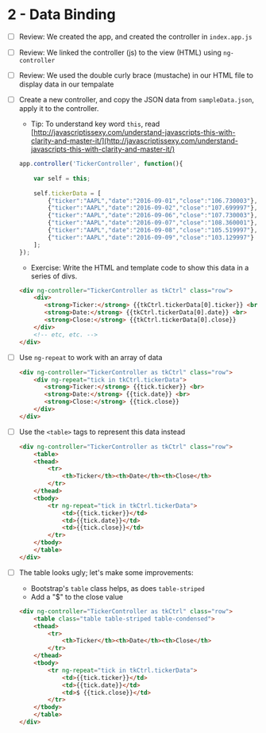# 2 - Data Binding

  - [ ] Review: We created the app, and created the controller in `index.app.js`
  
  - [ ] Review: We linked the controller (js) to the view (HTML) using `ng-controller`
  
  - [ ] Review: We used the double curly brace (mustache) in our HTML file to display data in our tempalate
  
  - [ ] Create a new controller, and copy the JSON data from `sampleData.json`,
        apply it to the controller.
     
     - Tip: To understand key word `this`, read [http://javascriptissexy.com/understand-javascripts-this-with-clarity-and-master-it/](http://javascriptissexy.com/understand-javascripts-this-with-clarity-and-master-it/)
  
    ```js
    app.controller('TickerController', function(){
   
        var self = this;
                        
        self.tickerData = [
            {"ticker":"AAPL","date":"2016-09-01","close":"106.730003"},
            {"ticker":"AAPL","date":"2016-09-02","close":"107.699997"},
            {"ticker":"AAPL","date":"2016-09-06","close":"107.730003"},
            {"ticker":"AAPL","date":"2016-09-07","close":"108.360001"},
            {"ticker":"AAPL","date":"2016-09-08","close":"105.519997"},
            {"ticker":"AAPL","date":"2016-09-09","close":"103.129997"}
        ];
    });
    ```

     - Exercise: Write the HTML and template code to show this data in a series of divs.
     
     ```html
     <div ng-controller="TickerController as tkCtrl" class="row">
         <div>
            <strong>Ticker:</strong> {{tkCtrl.tickerData[0].ticker}} <br>
            <strong>Date:</strong> {{tkCtrl.tickerData[0].date}} <br>
            <strong>Close:</strong> {{tkCtrl.tickerData[0].close}}
         </div>
         <!-- etc, etc. -->
     </div>
     ```

  - [ ] Use `ng-repeat` to work with an array of data
  
      ```html
      <div ng-controller="TickerController as tkCtrl" class="row">
          <div ng-repeat="tick in tkCtrl.tickerData">
             <strong>Ticker:</strong> {{tick.ticker}} <br>
             <strong>Date:</strong> {{tick.date}} <br>
             <strong>Close:</strong> {{tick.close}}
          </div>
      </div>
      ```
  
  - [ ] Use the `<table>` tags to represent this data instead
  
	```html
    <div ng-controller="TickerController as tkCtrl" class="row">
        <table>
        <thead>
            <tr>
                <th>Ticker</th><th>Date</th><th>Close</th>
            </tr>
        </thead>
        <tbody>
            <tr ng-repeat="tick in tkCtrl.tickerData">
                <td>{{tick.ticker}}</td>
                <td>{{tick.date}}</td>
                <td>{{tick.close}}</td>
            </tr>
        </tbody>
        </table>
    </div>
    ```

  - [ ] The table looks ugly; let's make some improvements:
  
    - Bootstrap's `table` class helps, as does `table-striped`
    - Add a "$" to the close value
  
	```html
    <div ng-controller="TickerController as tkCtrl" class="row">
        <table class="table table-striped table-condensed">
        <thead>
            <tr>
                <th>Ticker</th><th>Date</th><th>Close</th>
            </tr>
        </thead>
        <tbody>
            <tr ng-repeat="tick in tkCtrl.tickerData">
                <td>{{tick.ticker}}</td>
                <td>{{tick.date}}</td>
                <td>$ {{tick.close}}</td>
            </tr>
        </tbody>
        </table>
    </div>
    ```
